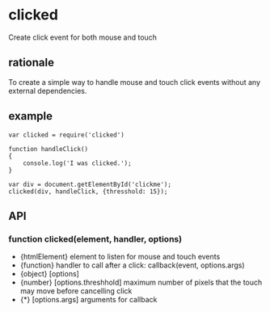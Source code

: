 # clicked
Create click event for both mouse and touch

## rationale

To create a simple way to handle mouse and touch click events without any external dependencies.

## example

    var clicked = require('clicked')

    function handleClick()
    {
        console.log('I was clicked.');
    }

    var div = document.getElementById('clickme');
    clicked(div, handleClick, {thresshold: 15});

## API

### function clicked(element, handler, options)

- {htmlElement} element to listen for mouse and touch events
- {function} handler to call after a click: callback(event, options.args)
- {object} [options]
- {number} [options.threshhold] maximum number of pixels that the touch may move before cancelling click
- {*} [options.args] arguments for callback